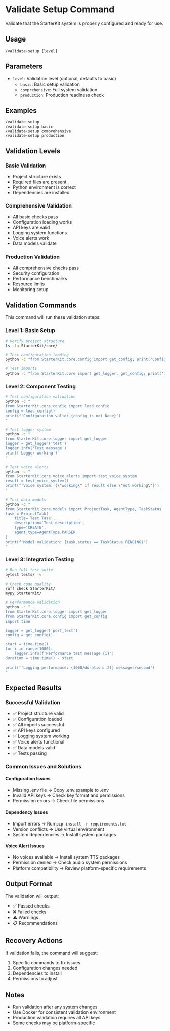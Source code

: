 # Validate Setup Command

Validate that the StarterKit system is properly configured and ready for use.

## Usage

```
/validate-setup [level]
```

## Parameters

- `level`: Validation level (optional, defaults to basic)
  - `basic`: Basic setup validation
  - `comprehensive`: Full system validation
  - `production`: Production readiness check

## Examples

```
/validate-setup
/validate-setup basic
/validate-setup comprehensive
/validate-setup production
```

## Validation Levels

### Basic Validation
- Project structure exists
- Required files are present
- Python environment is correct
- Dependencies are installed

### Comprehensive Validation
- All basic checks pass
- Configuration loading works
- API keys are valid
- Logging system functions
- Voice alerts work
- Data models validate

### Production Validation
- All comprehensive checks pass
- Security configuration
- Performance benchmarks
- Resource limits
- Monitoring setup

## Validation Commands

This command will run these validation steps:

### Level 1: Basic Setup
```bash
# Verify project structure
ls -la StarterKit/core/

# Test configuration loading
python -c "from StarterKit.core.config import get_config; print('Config loaded successfully')"

# Test imports
python -c "from StarterKit.core import get_logger, get_config; print('Imports successful')"
```

### Level 2: Component Testing
```bash
# Test configuration validation
python -c "
from StarterKit.core.config import load_config
config = load_config()
print(f'Configuration valid: {config is not None}')
"

# Test logger system
python -c "
from StarterKit.core.logger import get_logger
logger = get_logger('test')
logger.info('Test message')
print('Logger working')
"

# Test voice alerts
python -c "
from StarterKit.core.voice_alerts import test_voice_system
result = test_voice_system()
print(f'Voice system: {\"working\" if result else \"not working\"}')
"

# Test data models
python -c "
from StarterKit.core.models import ProjectTask, AgentType, TaskStatus
task = ProjectTask(
    title='Test Task',
    description='Test description',
    type='CREATE',
    agent_type=AgentType.PARSER
)
print(f'Model validation: {task.status == TaskStatus.PENDING}')
"
```

### Level 3: Integration Testing
```bash
# Run full test suite
pytest tests/ -v

# Check code quality
ruff check StarterKit/
mypy StarterKit/

# Performance validation
python -c "
from StarterKit.core.logger import get_logger
from StarterKit.core.config import get_config
import time

logger = get_logger('perf_test')
config = get_config()

start = time.time()
for i in range(1000):
    logger.info(f'Performance test message {i}')
duration = time.time() - start

print(f'Logging performance: {1000/duration:.2f} messages/second')
"
```

## Expected Results

### Successful Validation
- ✅ Project structure valid
- ✅ Configuration loaded
- ✅ All imports successful
- ✅ API keys configured
- ✅ Logging system working
- ✅ Voice alerts functional
- ✅ Data models valid
- ✅ Tests passing

### Common Issues and Solutions

#### Configuration Issues
- Missing .env file → Copy .env.example to .env
- Invalid API keys → Check key format and permissions
- Permission errors → Check file permissions

#### Dependency Issues
- Import errors → Run `pip install -r requirements.txt`
- Version conflicts → Use virtual environment
- System dependencies → Install system packages

#### Voice Alert Issues
- No voices available → Install system TTS packages
- Permission denied → Check audio system permissions
- Platform compatibility → Review platform-specific requirements

## Output Format

The validation will output:
- ✅ Passed checks
- ❌ Failed checks
- ⚠️ Warnings
- 📋 Recommendations

## Recovery Actions

If validation fails, the command will suggest:
1. Specific commands to fix issues
2. Configuration changes needed
3. Dependencies to install
4. Permissions to adjust

## Notes

- Run validation after any system changes
- Use Docker for consistent validation environment
- Production validation requires all API keys
- Some checks may be platform-specific